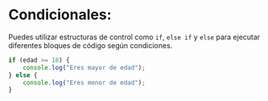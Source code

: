 # Condicionales:
Puedes utilizar estructuras de control como `if`, `else if` y `else` para ejecutar diferentes bloques de código según condiciones.

```typescript
if (edad >= 18) {
    console.log("Eres mayor de edad");
} else {
    console.log("Eres menor de edad");
}
```